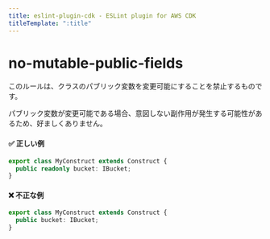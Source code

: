 ```yaml
---
title: eslint-plugin-cdk - ESLint plugin for AWS CDK
titleTemplate: ":title"
---
```


# no-mutable-public-fields

このルールは、クラスのパブリック変数を変更可能にすることを禁止するものです。

パブリック変数が変更可能である場合、意図しない副作用が発生する可能性があるため、好ましくありません。

#### ✅ 正しい例

```ts
export class MyConstruct extends Construct {
  public readonly bucket: IBucket;
}
```

#### ❌ 不正な例

```ts
export class MyConstruct extends Construct {
  public bucket: IBucket;
}
```
